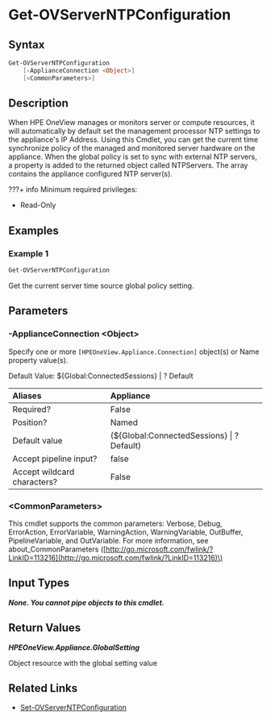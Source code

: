 ﻿---
description: Get the default time source policy for servers.
---

# Get-OVServerNTPConfiguration

## Syntax

```powershell
Get-OVServerNTPConfiguration
    [-ApplianceConnection <Object>]
    [<CommonParameters>]
```

## Description

When HPE OneView manages or monitors server or compute resources, it will automatically by default set the management processor NTP settings to the appliance's IP Address.  Using this Cmdlet, you can get the current time synchronize policy of the managed and monitored server hardware on the appliance.  When the global policy is set to sync with external NTP servers, a property is added to the returned object called NTPServers.  The array contains the appliance configured NTP server(s).

???+ info
Minimum required privileges:

* Read-Only

## Examples

###  Example 1 

```powershell
Get-OVServerNTPConfiguration

```

Get the current server time source global policy setting.

## Parameters

### -ApplianceConnection &lt;Object&gt;

Specify one or more `[HPEOneView.Appliance.Connection]` object(s) or Name property value(s).

Default Value: ${Global:ConnectedSessions} | ? Default

| Aliases | Appliance |
| :--- | :--- |
| Required? | False |
| Position? | Named |
| Default value | (${Global:ConnectedSessions} &vert; ? Default) |
| Accept pipeline input? | false |
| Accept wildcard characters? | False |

### &lt;CommonParameters&gt;

This cmdlet supports the common parameters: Verbose, Debug, ErrorAction, ErrorVariable, WarningAction, WarningVariable, OutBuffer, PipelineVariable, and OutVariable. For more information, see about\_CommonParameters \([http://go.microsoft.com/fwlink/?LinkID=113216](http://go.microsoft.com/fwlink/?LinkID=113216)\)

## Input Types

_**None.  You cannot pipe objects to this cmdlet.**_

## Return Values

_**HPEOneView.Appliance.GlobalSetting**_

Object resource with the global setting value

## Related Links

* [Set-OVServerNTPConfiguration](set-ovserverntpconfiguration.md)
